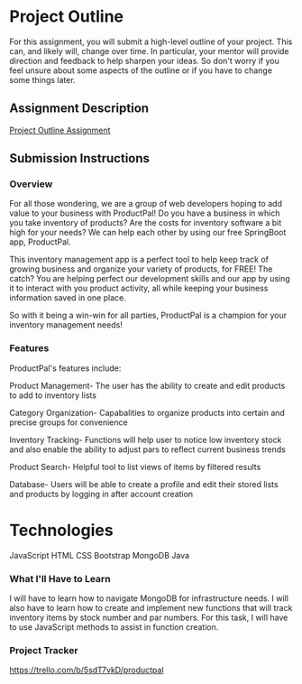 # Project Outline
For this assignment, you will submit a high-level outline of your project. This can, and likely will, change over time. In particular, your mentor will provide direction and feedback to help sharpen your ideas. So don't worry if you feel unsure about some aspects of the outline or if you have to change some things later.

## Assignment Description
[Project Outline Assignment](https://education.launchcode.org/liftoff/modules/assignments/project-outline)

## Submission Instructions

### Overview
For all those wondering, we are a group of web developers hoping to add value to your business with ProductPal! 
Do you have a business in which you take inventory of products? Are the costs for inventory software a bit high for your needs? We can help each other by using our free SpringBoot app, ProductPal.

This inventory management app  is a perfect tool to help keep track of growing business and organize your variety of products, for FREE! The catch? You are helping perfect our development skills and our app by using it to interact with you product activity, all while keeping your business information saved in one place. 

So with it being a win-win for all parties, ProductPal is a champion for your inventory management needs!

### Features
ProductPal's features include: 

Product Management- The user has the ability to create and edit products to add to inventory lists

Category Organization- Capabalities to organize products into certain and precise groups for convenience 

Inventory Tracking- Functions will help user to notice low inventory stock and also enable the ability to adjust pars to reflect current business trends 

Product Search- Helpful tool to list views of items by filtered results

Database- Users will be able to create a profile and edit their stored lists and products by logging in after account creation 


# Technologies
JavaScript
HTML
CSS
Bootstrap
MongoDB
Java

### What I'll Have to Learn
I will have to learn how to navigate MongoDB for infrastructure needs. I will also have to learn how to create and implement new functions that will track inventory items by stock number and par numbers. For this task, I will have to use JavaScript methods to assist in function creation. 

### Project Tracker
https://trello.com/b/5sdT7vkD/productpal
